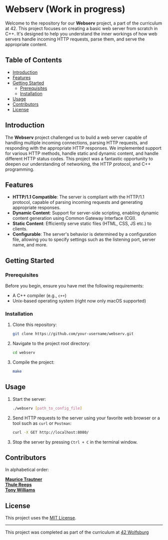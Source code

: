 # Webserv (Work in progress)

Welcome to the repository for our **Webserv** project, a part of the curriculum at 42.
This project focuses on creating a basic web server from scratch in C++. 
It's designed to help you understand the inner workings of how web servers handle incoming HTTP requests, 
parse them, and serve the appropriate content.

## Table of Contents

- [Introduction](#introduction)
- [Features](#features)
- [Getting Started](#getting-started)
    - [Prerequisites](#prerequisites)
    - [Installation](#installation)
- [Usage](#usage)
- [Contributors](#contributors)
- [License](#license)

## Introduction

The **Webserv** project challenged us to build a web server capable of handling multiple incoming connections, 
parsing HTTP requests, and responding with the appropriate HTTP responses. 
We implemented support for various HTTP methods, handle static and dynamic content, 
and handle different HTTP status codes. 
This project was a fantastic opportunity to deepen our understanding of networking, 
the HTTP protocol, and C++ programming.

## Features

- **HTTP/1.1 Compatible**: The server is compliant with the HTTP/1.1 protocol, capable of parsing incoming requests and generating appropriate responses.
- **Dynamic Content**: Support for server-side scripting, enabling dynamic content generation using Common Gateway Interface (CGI).
- **Static Content**: Efficiently serve static files (HTML, CSS, JS etc.) to clients.
- **Configurable**: The server's behavior is determined by a configuration file, allowing you to specify settings such as the listening port, server name, and more.

## Getting Started

### Prerequisites

Before you begin, ensure you have met the following requirements:

- A C++ compiler (e.g., `c++`)
- Unix-based operating system (right now only macOS supported)

### Installation

1. Clone this repository:

   ```bash
   git clone https://github.com/your-username/webserv.git
   ```
2. Navigate to the project root directory:

   ```bash
   cd webserv
   ```

3. Compile the project:

   ```bash
   make
   ```
   
## Usage

1. Start the server:

   ```bash
   ./webserv [path_to_config_file]
   ```
   
2. Send HTTP requests to the server using your favorite web browser or a tool such as `curl` or `Postman`:

   ```bash
   curl -X GET http://localhost:8080/
   ```
   
3. Stop the server by pressing `Ctrl + C` in the terminal window.

## Contributors

In alphabetical order:

[**Maurice Trautner**](https://github.com/Mowriez)  
[**Thule Reeps**](https://github.com/thule-re)  
[**Tony Williams**](https://github.com/tonywilliamspiano)  

## License

This project uses the [MIT License](LICENSE).

---
This project was completed as part of the curriculum at [42 Wolfsburg](https://www.42wolfsburg.de/)

